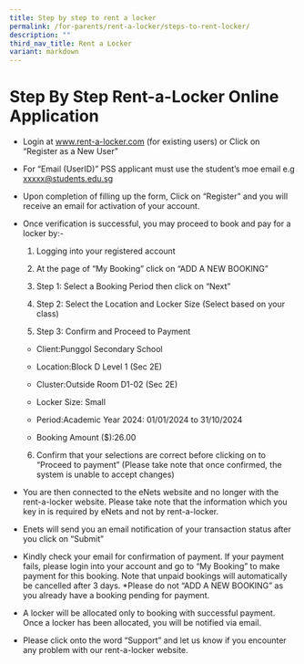 ```yaml
---
title: Step by step to rent a locker
permalink: /for-parents/rent-a-locker/steps-to-rent-locker/
description: ""
third_nav_title: Rent a Locker
variant: markdown
---
```

# **Step By Step Rent-a-Locker Online Application**

* Login at  www.rent-a-locker.com (for existing users) or Click on “Register as a New User”

* For “Email (UserID)”   PSS applicant must use the student’s moe email e.g xxxxx@students.edu.sg

* Upon completion of filling up the form, Click on “Register” and you will receive an email for activation of your account.

* Once verification is successful, you may proceed to book and pay for a locker by:-
 
  1)  Logging into your registered account

 
  2)  At the page of “My Booking” click on “ADD A NEW BOOKING”
  
	
	3)  Step 1: Select a Booking Period then click on “Next” 
  
	
	4)  Step 2: Select the Location and Locker Size (Select based on your class)
  
	
	5)  Step 3: Confirm and Proceed to Payment
     
	*   Client:Punggol Secondary School
      
	*   Location:Block D Level 1 (Sec 2E)
     
	*   Cluster:Outside Room D1-02 (Sec 2E)
     
	*   Locker Size: Small
      
	*   Period:Academic Year 2024: 01/01/2024 to 31/10/2024
     
	*   Booking Amount ($):26.00
  
	
	6)  Confirm that your selections are correct before clicking on to “Proceed to payment”
  (Please take note that once confirmed, the system is unable to accept changes)

* You are then connected to the eNets website and no longer with the rent-a-locker website.  Please take note that the information which you key in is required by eNets and not by rent-a-locker.
* Enets will send you an email notification of your transaction status after you click on “Submit”
* Kindly check your email for confirmation of payment.  If your payment fails, please login into your account and go to “My Booking” to make payment for this booking. Note that unpaid bookings will automatically be cancelled after 3 days. *Please do not “ADD A NEW BOOKING” as you already have a booking pending for payment.
* A locker will be allocated only to booking with successful payment.  Once a locker has been allocated, you will be notified via email.
* Please click onto the word “Support” and let us know if you encounter any problem with our rent-a-locker website.
